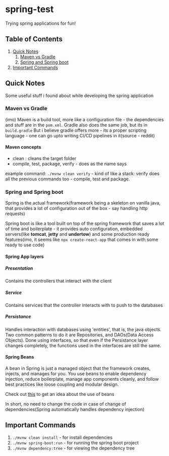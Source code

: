 # spring-test

Trying spring applications for fun!

## Table of Contents

1. [Quick Notes](#quk_not)
   1. [Maven vs Gradle](#mvn_gdl)
   2. [Spring and Spring boot](#spr_spb)
2. [Important Commands](#imp_cmd)

## Quick Notes

Some useful stuff i found about while developing the spring application
<a id= "quk_not" ></a>

### Maven vs Gradle

(imo)
Maven is a build tool, more like a configuration file - the dependencies and stuff are in the `pom.xml`. Gradle also does the same job, but its in `build.gradle`
But i believe gradle offers more - its a proper scripting language - one can go upto writing CI/CD pipelines in it(source - reddit)

#### Maven concepts
- clean : cleans the target folder
- compile, test, package, verify - does as the name says

example command: `./mvnw clean verify` - kind of like a stack: verify does all the previous commands too - compile, test and package.

<a id = "mvn_gdl" ></a>

### Spring and Spring boot

Spring is the actual framework(framework being a skeleton on vanilla java, that provides a lot of configuration out of the box - say handling http requests)

Spring boot is like a tool built on top of the spring framework that saves a lot of time and boilerplate - it provides auto configuration, embedded servers(like **tomcat**, **jetty** and **undertow**) and some production ready features(imo, it seems like `npx create-react-app` that comes in with some ready to use code)

#### Spring App layers
##### Presentation
Contains the controllers that interact with the client

##### Service
Contains services that the controller interacts with to push to the databases

##### Persistance
Handles interaction with databases using 'entities', that is, the java objects. Two common patterns to do it are Repositories, and DAOs(Data Access Objects). Done using interfaces, so that even if the Persistance layer changes completely, the functions used in the interfaces are still the same.

#### Spring Beans
A bean in Spring is just a managed object that the framework creates, injects, and manages for you.
You use beans to enable dependency injection, reduce boilerplate, manage app components cleanly, and follow best practices like loose coupling and modular design.

Check out [this](https://github.com/devtiro/course-spring-boot/tree/main/4_dependency_injection) to get an idea about the use of beans

In short, no need to change the code in case of change of dependencies(Spring automatically handles dependency injection)

<a id = "spr_spb" ></a>

## Important Commands

1. `./mvnw clean install` - for install dependencies
2. `./mvnw spring-boot:run` - for running the spring boot project
3. `./mvnw dependency:tree` - for viewing the dependency tree

<a id="imp_cmd"></a>

